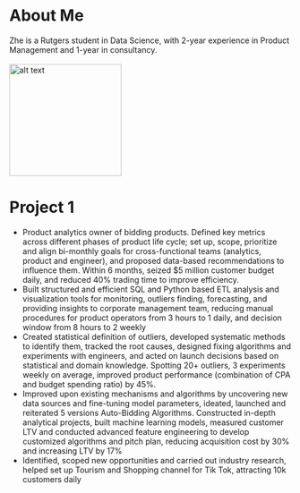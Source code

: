 # About Me
Zhe is a Rutgers student in Data Science, with 2-year experience in Product Management and 1-year in consultancy.
<br>
<br>
<img src="https://github.com/tuzkizhe0301/zhe_portfolio/blob/master/images/Siemens-Profile-photo.jpeg" alt="alt text" width="200" height="200">

# Project 1 
*	Product analytics owner of bidding products. Defined key metrics across different phases of product life cycle; set up, scope, prioritize and align bi-monthly goals for cross-functional teams (analytics, product and engineer), and proposed data-based recommendations to influence them. Within 6 months, seized $5 million customer budget daily, and reduced 40% trading time to improve efficiency. <br>
*	Built structured and efficient SQL and Python based ETL analysis and visualization tools for monitoring, outliers finding, forecasting, and providing insights to corporate management team, reducing manual procedures for product operators from 3 hours to 1 daily, and decision window from 8 hours to 2 weekly
*	Created statistical definition of outliers, developed systematic methods to identify them, tracked the root causes, designed fixing algorithms and experiments with engineers, and acted on launch decisions based on statistical and domain knowledge. Spotting 20+ outliers, 3 experiments weekly on average, improved product performance (combination of CPA and budget spending ratio) by 45%. 
*	Improved upon existing mechanisms and algorithms by uncovering new data sources and fine-tuning model parameters, ideated, launched and reiterated 5 versions Auto-Bidding Algorithms. Constructed in-depth analytical projects, built machine learning models, measured customer LTV and conducted advanced feature engineering to develop customized algorithms and pitch plan, reducing acquisition cost by 30% and increasing LTV by 17%
*	Identified, scoped new opportunities and carried out industry research, helped set up Tourism and Shopping channel for Tik Tok, attracting 10k customers daily 
